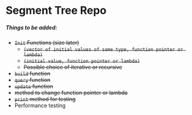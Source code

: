 # Segment Tree Repo

##### Things to be added:

- ~~`Init` Functions (size later)~~
  - ~~`(vector of initial values of same type, function pointer or lambda)`~~
  - ~~`(initial value, function pointer or lambda)`~~
  - ~~Possible choice of iterative or recursive~~
- ~~`build` function~~
- ~~`query` function~~
- ~~`update` function~~
- ~~method to change function pointer or lambda~~
- ~~`print` method for testing~~
- Performance testing
